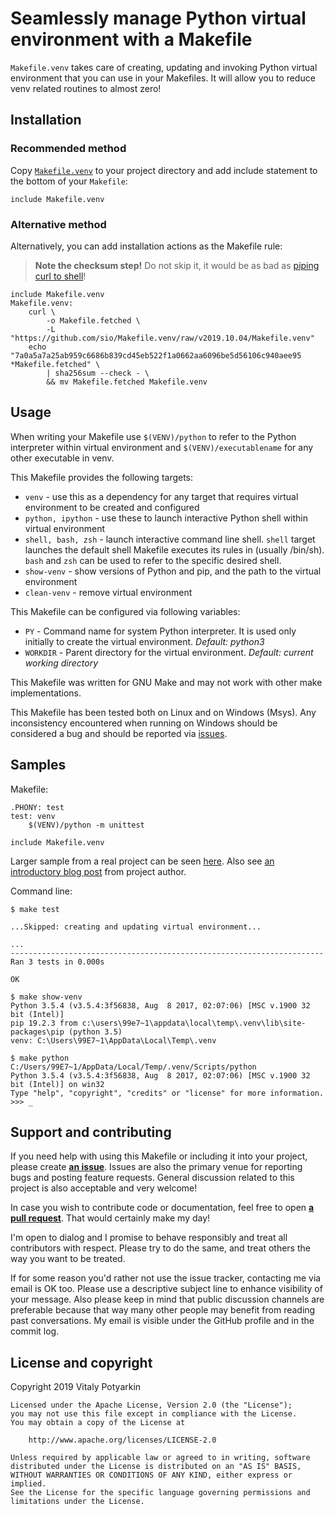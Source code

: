 # Seamlessly manage Python virtual environment with a Makefile

`Makefile.venv` takes care of creating, updating and invoking Python virtual
environment that you can use in your Makefiles. It will allow you to reduce
venv related routines to almost zero!


## Installation

### Recommended method

Copy [`Makefile.venv`](Makefile.venv) to your project directory and add
include statement to the bottom of your `Makefile`:

```make
include Makefile.venv
```

### Alternative method

Alternatively, you can add installation actions as the Makefile rule:

> **Note the checksum step!** Do not skip it, it would be as bad as [piping curl
> to shell](https://0x46.net/thoughts/2019/04/27/piping-curl-to-shell/)!

```make
include Makefile.venv
Makefile.venv:
	curl \
		-o Makefile.fetched \
		-L "https://github.com/sio/Makefile.venv/raw/v2019.10.04/Makefile.venv"
	echo "7a0a5a7a25ab959c6686b839cd45eb522f1a0662aa6096be5d56106c940aee95 *Makefile.fetched" \
		| sha256sum --check - \
		&& mv Makefile.fetched Makefile.venv
```


## Usage

When writing your Makefile use `$(VENV)/python` to refer to the Python
interpreter within virtual environment and `$(VENV)/executablename` for any
other executable in venv.

This Makefile provides the following targets:

- `venv` - use this as a dependency for any target that requires virtual
  environment to be created and configured
- `python, ipython` - use these to launch interactive Python shell within
  virtual environment
- `shell, bash, zsh` - launch interactive command line shell. `shell` target
  launches the default shell Makefile executes its rules in (usually /bin/sh).
  `bash` and `zsh` can be used to refer to the specific desired shell.
- `show-venv` - show versions of Python and pip, and the path to the virtual
  environment
- `clean-venv` - remove virtual environment

This Makefile can be configured via following variables:

- `PY` - Command name for system Python interpreter. It is used only initially
  to create the virtual environment. *Default: python3*
- `WORKDIR` - Parent directory for the virtual environment. *Default: current
  working directory*

This Makefile was written for GNU Make and may not work with other make
implementations.

This Makefile has been tested both on Linux and on Windows (Msys). Any
inconsistency encountered when running on Windows should be considered a bug
and should be reported via [issues].


## Samples

Makefile:

```make
.PHONY: test
test: venv
	$(VENV)/python -m unittest

include Makefile.venv
```

Larger sample from a real project can be seen
[here](https://github.com/sio/issyours/blob/master/Makefile).
Also see [an introductory blog
post](https://potyarkin.ml/posts/2019/manage-python-virtual-environment-from-your-makefile/)
from project author.

Command line:

```
$ make test

...Skipped: creating and updating virtual environment...

...
----------------------------------------------------------------------
Ran 3 tests in 0.000s

OK
```
```
$ make show-venv
Python 3.5.4 (v3.5.4:3f56838, Aug  8 2017, 02:07:06) [MSC v.1900 32 bit (Intel)]
pip 19.2.3 from c:\users\99e7~1\appdata\local\temp\.venv\lib\site-packages\pip (python 3.5)
venv: C:\Users\99E7~1\AppData\Local\Temp\.venv
```
```
$ make python
C:/Users/99E7~1/AppData/Local/Temp/.venv/Scripts/python
Python 3.5.4 (v3.5.4:3f56838, Aug  8 2017, 02:07:06) [MSC v.1900 32 bit (Intel)] on win32
Type "help", "copyright", "credits" or "license" for more information.
>>> _
```


## Support and contributing

If you need help with using this Makefile or including it into your project,
please create **[an issue][issues]**.
Issues are also the primary venue for reporting bugs and posting feature
requests. General discussion related to this project is also acceptable and
very welcome!

In case you wish to contribute code or documentation, feel free to open
**[a pull request](https://github.com/sio/Makefile.venv/pulls)**. That would
certainly make my day!

I'm open to dialog and I promise to behave responsibly and treat all
contributors with respect. Please try to do the same, and treat others the way
you want to be treated.

If for some reason you'd rather not use the issue tracker, contacting me via
email is OK too. Please use a descriptive subject line to enhance visibility
of your message. Also please keep in mind that public discussion channels are
preferable because that way many other people may benefit from reading past
conversations. My email is visible under the GitHub profile and in the commit
log.

[issues]: https://github.com/sio/Makefile.venv/issues


## License and copyright

Copyright 2019 Vitaly Potyarkin

    Licensed under the Apache License, Version 2.0 (the "License");
    you may not use this file except in compliance with the License.
    You may obtain a copy of the License at

        http://www.apache.org/licenses/LICENSE-2.0

    Unless required by applicable law or agreed to in writing, software
    distributed under the License is distributed on an "AS IS" BASIS,
    WITHOUT WARRANTIES OR CONDITIONS OF ANY KIND, either express or implied.
    See the License for the specific language governing permissions and
    limitations under the License.
